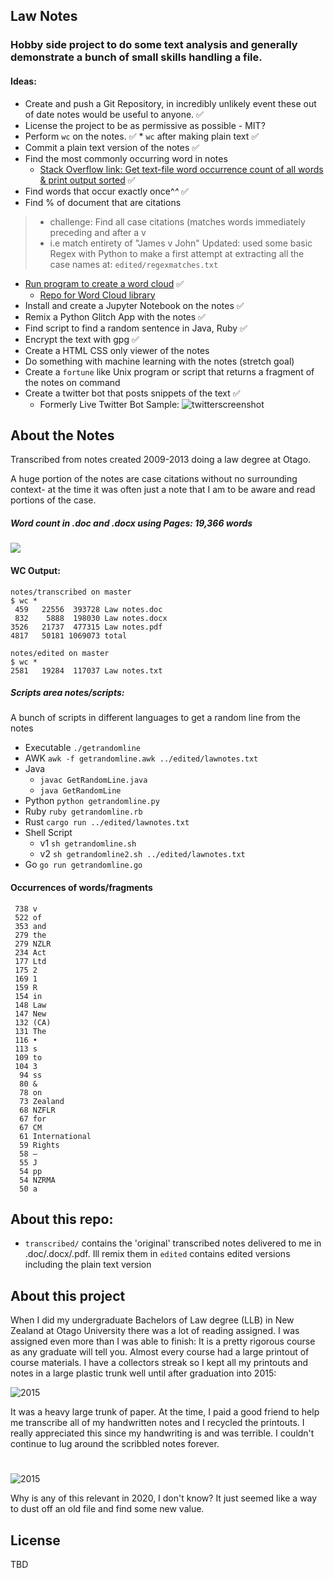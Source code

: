 ## Law Notes 

### Hobby side project to do some text analysis and generally demonstrate a bunch of small skills handling a file.

#### Ideas:

* Create and push a Git Repository, in incredibly unlikely event these out of date notes would be useful to anyone. ✅
* License the project to be as permissive as possible - MIT?
* Perform `wc` on the notes. ✅
       * `wc` after making plain text ✅
* Commit a plain text version of the notes  ✅ 
* Find the most commonly occurring word in notes	
  * [Stack Overflow link: Get text-file word occurrence count of all words & print output sorted](https://unix.stackexchange.com/questions/39039/get-text-file-word-occurrence-count-of-all-words-print-output-sorted)  	✅ 
* Find words that occur exactly once^*^* ✅ 
* Find % of document that are citations
>	* challenge: Find all case citations (matches words immediately preceding and after a v
>	* i.e match entirety of "James v John"
> Updated: used some basic Regex with Python to make a first attempt at extracting all the case names
> at: `edited/regexmatches.txt`
* [Run program to create a word cloud](https://github.com/amueller/word_cloud) ✅ 
	* [Repo for Word Cloud library](https://github.com/amueller/word_cloud) 	
* Install and create a Jupyter Notebook on the notes  ✅ 
* Remix a Python Glitch App with the notes  ✅
* Find script to find a random sentence in Java, Ruby ✅
* Encrypt the text with gpg ✅
* Create a HTML CSS only viewer of the notes
* Do something with machine learning with the notes (stretch goal)
* Create a `fortune` like Unix program or script that returns a fragment of the notes on command
* Create a twitter bot that posts snippets of the text ✅
    * Formerly Live Twitter Bot Sample:
    ![twitterscreenshot](images/twitterbot.png)

## About the Notes

Transcribed from notes created 2009-2013 doing a law degree at Otago.

A huge portion of the notes are case citations without no surrounding context-  at the time it was often just a note that I am to be aware and read portions of the case.


 ##### Word count in .doc and .docx using Pages: <b>19,366 words</b>

![](images/wordcloud.png) 


#### WC Output:

	notes/transcribed on master
	$ wc *
     459   22556  393728 Law notes.doc
     832    5888  198030 Law notes.docx
    3526   21737  477315 Law notes.pdf
    4817   50181 1069073 total

	notes/edited on master
	$ wc *
    2581   19284  117037 Law notes.txt


##### Scripts area notes/scripts:

A bunch of scripts in different languages to get a random line from the notes

* Executable `./getrandomline`
* AWK `awk -f getrandomline.awk ../edited/lawnotes.txt`
* Java
    * `javac GetRandomLine.java` 
    * `java GetRandomLine` 
* Python `python getrandomline.py` 
* Ruby `ruby getrandomline.rb` 
* Rust `cargo run ../edited/lawnotes.txt`
* Shell Script
    * v1 `sh getrandomline.sh`
    * v2 `sh getrandomline2.sh ../edited/lawnotes.txt`
* Go `go run getrandomline.go`    

#### Occurrences of words/fragments 

```$ cat occurrencelist.txt 
 738 v
 522 of
 353 and
 279 the
 279 NZLR
 234 Act
 177 Ltd
 175 2
 169 1
 159 R
 154 in
 148 Law
 147 New
 132 (CA)
 131 The
 116 •
 113 s
 109 to
 104 3
  94 ss
  80 &
  78 on
  73 Zealand
  68 NZFLR
  67 for
  67 CM
  61 International
  59 Rights
  58 –
  55 J
  54 pp
  54 NZRMA
  50 a
```


## About this repo:

* `transcribed/` contains the 'original' transcribed notes delivered to me in .doc/.docx/.pdf. Ill remix them in `edited` contains edited versions including the plain text version

## About this project

 When I did my undergraduate Bachelors of Law degree (LLB) in New Zealand at Otago University there was a lot of reading assigned. I was assigned even more than I was able to finish: It is a pretty rigorous course as any graduate will tell you. Almost every course had a large printout of course materials. I have a collectors streak so I kept all my printouts and notes in a large plastic trunk well until after graduation into 2015:

![2015](images/trunkofnotes.png)

It was a heavy large trunk of paper. At the time, I paid a good friend to help me transcribe all of my handwritten notes and I recycled the printouts. I really appreciated this since my handwriting is and was terrible. I couldn't continue to lug around the scribbled notes forever.
#

![2015](images/handwriting2.png)

Why is any of this relevant in 2020, I don't know? It just seemed like a way to dust off an old file and find some new value.
 
## License 

TBD
